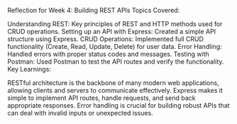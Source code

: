 Reflection for Week 4: Building REST APIs
Topics Covered:

Understanding REST: Key principles of REST and HTTP methods used for CRUD operations.
Setting up an API with Express: Created a simple API structure using Express.
CRUD Operations: Implemented full CRUD functionality (Create, Read, Update, Delete) for user data.
Error Handling: Handled errors with proper status codes and messages.
Testing with Postman: Used Postman to test the API routes and verify the functionality.
Key Learnings:

RESTful architecture is the backbone of many modern web applications, allowing clients and servers to communicate effectively.
Express makes it simple to implement API routes, handle requests, and send back appropriate responses.
Error handling is crucial for building robust APIs that can deal with invalid inputs or unexpected issues.
